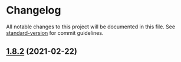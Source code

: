 # Changelog

All notable changes to this project will be documented in this file. See [standard-version](https://github.com/conventional-changelog/standard-version) for commit guidelines.

## [1.8.2](https://github.com/HaiRongHaHA/moonlit-night/compare/v1.8.1...v1.8.2) (2021-02-22)
